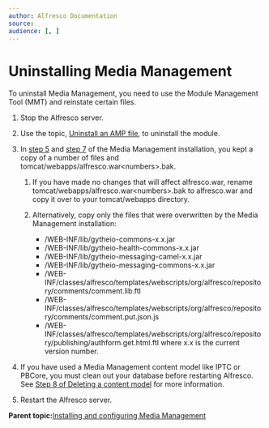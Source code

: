 ```yaml
---
author: Alfresco Documentation
source: 
audience: [, ]
---
```


# Uninstalling Media Management

To uninstall Media Management, you need to use the Module Management Tool \(MMT\) and reinstate certain files.

1.  Stop the Alfresco server.

2.  Use the topic, [Uninstall an AMP file](http://docs.alfresco.com/5.1/tasks/uninstall-amp.html), to uninstall the module.

3.  In [step 5](mm-install.md#step5) and [step 7](mm-install.md#step7) of the Media Management installation, you kept a copy of a number of files and tomcat/webapps/alfresco.war<numbers\>.bak.

    1.  If you have made no changes that will affect alfresco.war, rename tomcat/webapps/alfresco.war<numbers\>.bak to alfresco.war and copy it over to your tomcat/webapps directory.

    2.  Alternatively, copy only the files that were overwritten by the Media Management installation:

        -   /WEB-INF/lib/gytheio-commons-x.x.jar
        -   /WEB-INF/lib/gytheio-health-commons-x.x.jar
        -   /WEB-INF/lib/gytheio-messaging-camel-x.x.jar
        -   /WEB-INF/lib/gytheio-messaging-commons-x.x.jar
        -   /WEB-INF/classes/alfresco/templates/webscripts/org/alfresco/repository/comments/comment.lib.ftl
        -   /WEB-INF/classes/alfresco/templates/webscripts/org/alfresco/repository/comments/comment.put.json.js
        -   /WEB-INF/classes/alfresco/templates/webscripts/org/alfresco/repository/publishing/authform.get.html.ftl
        where x.x is the current version number.

4.  If you have used a Media Management content model like IPTC or PBCore, you must clean out your database before restarting Alfresco. See [Step 8 of Deleting a content model](http://docs.alfresco.com/5.1/tasks/deploy-dynamic.html#deploy-dynamic/delete) for more information.

5.  Restart the Alfresco server.


**Parent topic:**[Installing and configuring Media Management](../concepts/mm-install-overview.md)


